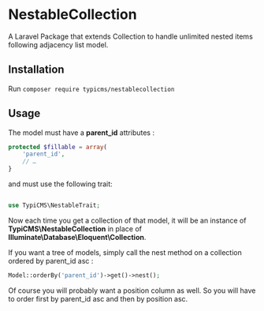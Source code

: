 # NestableCollection
A Laravel Package that extends Collection to handle unlimited nested items following adjacency list model.

## Installation
Run ```composer require typicms/nestablecollection```

## Usage
The model must have a **parent_id** attributes :

```php
protected $fillable = array(
    'parent_id',
    // …
}
```

and must use the following trait:

```php

use TypiCMS\NestableTrait;

```

Now each time you get a collection of that model, it will be an instance of **TypiCMS\NestableCollection** in place of **Illuminate\Database\Eloquent\Collection**.  

If you want a tree of models, simply call the nest method on a collection ordered by parent_id asc :

```php
Model::orderBy('parent_id')->get()->nest();
```

Of course you will probably want a position column as well. So you will have to order first by parent_id asc and then by position asc.
